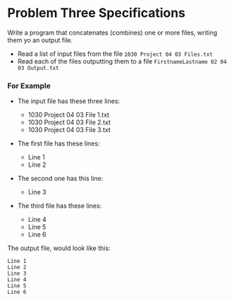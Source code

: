 # Problem Three Specifications

Write a program that concatenates (combines) one or more files, writing them yo an output file.

- Read a list of input files from the file `1030 Project 04 03 Files.txt`
- Read each of the files outputting them to a file `FirstnameLastname 02 04 03 Output.txt`

### For Example
- The input file has these three lines:
    - 1030 Project 04 03 File 1.txt
    - 1030 Project 04 03 File 2.txt
    - 1030 Project 04 03 File 3.txt

- The first file has these lines:
    - Line 1
    - Line 2
- The second one has this line: 
    - Line 3
- The third file has these lines:
    - Line 4
    - Line 5
    - Line 6 

The output file, would look like this:

```
Line 1
Line 2
Line 3
Line 4
Line 5
Line 6
```